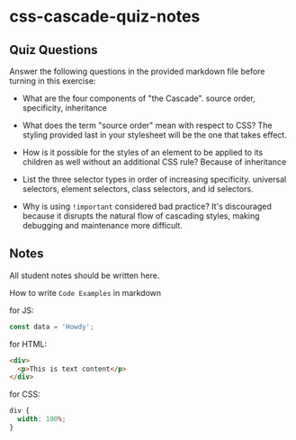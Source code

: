 # css-cascade-quiz-notes

## Quiz Questions

Answer the following questions in the provided markdown file before turning in this exercise:

- What are the four components of "the Cascade".
  source order, specificity, inheritance

- What does the term "source order" mean with respect to CSS?
  The styling provided last in your stylesheet will be the one that takes effect.

- How is it possible for the styles of an element to be applied to its children as well without an additional CSS rule?
  Because of inheritance

- List the three selector types in order of increasing specificity.
  universal selectors, element selectors, class selectors, and id selectors.

- Why is using `!important` considered bad practice?
  It's discouraged because it disrupts the natural flow of cascading styles, making debugging and maintenance more difficult.

## Notes

All student notes should be written here.

How to write `Code Examples` in markdown

for JS:

```javascript
const data = 'Howdy';
```

for HTML:

```html
<div>
  <p>This is text content</p>
</div>
```

for CSS:

```css
div {
  width: 100%;
}
```
